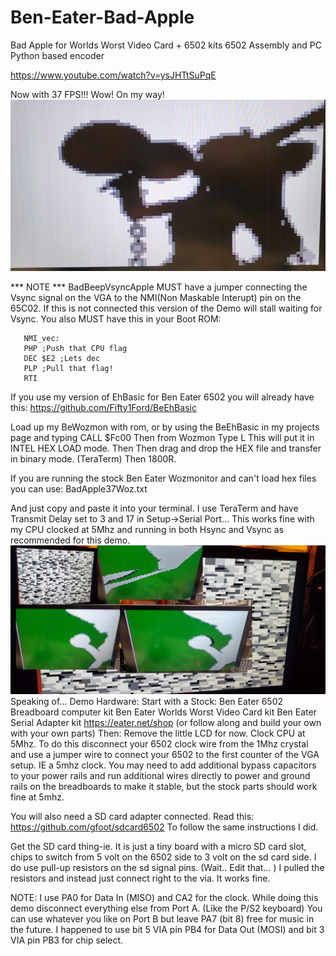 # Ben-Eater-Bad-Apple
Bad Apple for Worlds Worst Video Card + 6502 kits
6502 Assembly and PC Python based encoder

https://www.youtube.com/watch?v=ysJHTtSuPqE



Now with 37 FPS!!! Wow! On my way!
![Bad Apple Demo](https://raw.githubusercontent.com/Fifty1Ford/Ben-Eater-Bad-Apple/main/BadCider.png)


*** NOTE ***
BadBeepVsyncApple MUST have a jumper connecting the Vsync signal on the VGA to the NMI(Non Maskable Interupt) pin on the 65C02. If this is not connected this version of the Demo will stall waiting for Vsync.
You also MUST have this in your Boot ROM:

      
       
       NMI_vec:
       PHP ;Push that CPU flag
       DEC $E2 ;Lets dec 
       PLP ;Pull that flag!
       RTI

If you use my version of EhBasic for Ben Eater 6502 you will already have this:
https://github.com/Fifty1Ford/BeEhBasic


Load up my BeWozmon with rom, or by using the BeEhBasic in my projects page and typing CALL $Fc00
Then from Wozmon Type L 
This will put it in INTEL HEX LOAD mode. Then 
Then drag and drop the HEX file and transfer in binary mode. (TeraTerm)
Then 1800R.

If you are running the stock Ben Eater Wozmonitor and can't load hex files you can use:
BadApple37Woz.txt

And just copy and paste it into your terminal. 
I use TeraTerm and have Transmit Delay set to 3 and 17 in Setup→Serial Port…
This works fine with my CPU clocked at 5Mhz and running in both Hsync and Vsync as recommended for this demo.
![Bad Apple Demo](https://raw.githubusercontent.com/Fifty1Ford/Ben-Eater-Bad-Apple/main/BadAppleDecoder.jpg)
Speaking of…
Demo Hardware:
Start with a Stock: 
Ben Eater 6502 Breadboard computer kit
Ben Eater Worlds Worst Video Card kit
Ben Eater Serial Adapter kit
https://eater.net/shop
(or follow along and build your own with your own parts)
Then:
Remove the little LCD for now.
Clock CPU at 5Mhz. To do this disconnect your 6502 clock wire from the 1Mhz crystal and use a jumper wire to connect your 6502 to the first counter of the VGA setup. IE a 5mhz clock. You may need to add additional bypass capacitors to your power rails and run additional wires directly to power and ground rails on the breadboards to make it stable, but the stock parts should work fine at 5mhz.

You will also need a SD card adapter connected.
Read this: https://github.com/gfoot/sdcard6502
To follow the same instructions I did.

Get the SD card thing-ie. It is just a tiny board with a micro SD card slot, chips to switch from 5 volt on the 6502 side to 3 volt on the sd card side.
I do use pull-up resistors on the sd signal pins. (Wait..  Edit that... )
I pulled the resistors and instead just connect right to the via. It works fine.


NOTE:
I use PA0 for Data In (MISO) and CA2 for the clock.
While doing this demo disconnect everything else from Port A. (Like the P/S2 keyboard)
You can use whatever you like on Port B but leave PA7 (bit 8) free for music in the future.
I happened to use bit 5  VIA pin PB4 for Data Out (MOSI) and bit 3 VIA pin PB3 for chip select.



